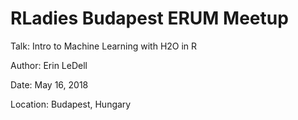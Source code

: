 # RLadies Budapest ERUM Meetup

Talk: Intro to Machine Learning with H2O in R

Author: Erin LeDell

Date: May 16, 2018

Location: Budapest, Hungary